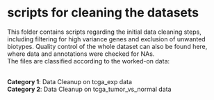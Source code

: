 # scripts for cleaning the datasets
This folder contains scripts regarding the initial data cleaning steps, including filtering for high variance genes and exclusion of unwanted biotypes. Quality control of the whole dataset can also be found here, where data and annotations were checked for NAs.
</br>The files are classified according to the worked-on data:

</br> **Category 1**: Data Cleanup on tcga_exp data
</br> **Category 2**: Data Cleanup on tcga_tumor_vs_normal data
